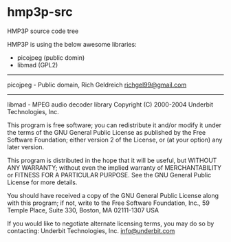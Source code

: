 # hmp3p-src

HMP3P source code tree

HMP3P is using the below awesome libraries:
 - picojpeg (public domin)
 - libmad (GPL2)

---

picojpeg - Public domain, Rich Geldreich <richgel99@gmail.com>

---

 libmad - MPEG audio decoder library
 Copyright (C) 2000-2004 Underbit Technologies, Inc.

 This program is free software; you can redistribute it and/or modify
 it under the terms of the GNU General Public License as published by
 the Free Software Foundation; either version 2 of the License, or
 (at your option) any later version.

 This program is distributed in the hope that it will be useful,
 but WITHOUT ANY WARRANTY; without even the implied warranty of
 MERCHANTABILITY or FITNESS FOR A PARTICULAR PURPOSE.  See the
 GNU General Public License for more details.

 You should have received a copy of the GNU General Public License
 along with this program; if not, write to the Free Software
 Foundation, Inc., 59 Temple Place, Suite 330, Boston, MA  02111-1307  USA

 If you would like to negotiate alternate licensing terms, you may do
 so by contacting: Underbit Technologies, Inc. <info@underbit.com>


